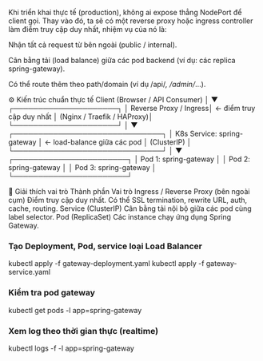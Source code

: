 Khi triển khai thực tế (production), không ai expose thẳng NodePort để client gọi.
Thay vào đó, ta sẽ có một reverse proxy hoặc ingress controller làm điểm truy cập duy nhất, nhiệm vụ của nó là:

Nhận tất cả request từ bên ngoài (public / internal).

Cân bằng tải (load balance) giữa các pod backend (ví dụ: các replica spring-gateway).

Có thể route thêm theo path/domain (ví dụ /api/*, /admin/*…).

⚙️ Kiến trúc chuẩn thực tế
Client (Browser / API Consumer)
          │
          ▼
  ┌─────────────────────┐
  │ Reverse Proxy / Ingress│  ← điểm truy cập duy nhất
  │ (Nginx / Traefik / HAProxy)│
  └─────────────────────┘
          │
          ▼
  ┌──────────────────────────────┐
  │  K8s Service: spring-gateway │  ← load-balance giữa các pod
  │  (ClusterIP)                 │
  └──────────────────────────────┘
          │
          ▼
  ┌───────────────────────┐
  │ Pod 1: spring-gateway │
  │ Pod 2: spring-gateway │
  │ Pod 3: spring-gateway │
  └───────────────────────┘

🧠 Giải thích vai trò
Thành phần	Vai trò
Ingress / Reverse Proxy (bên ngoài cụm)	Điểm truy cập duy nhất. Có thể SSL termination, rewrite URL, auth, cache, routing.
Service (ClusterIP)	Cân bằng tải nội bộ giữa các pod cùng label selector.
Pod (ReplicaSet)	Các instance chạy ứng dụng Spring Gateway.

### Tạo Deployment, Pod, service loại Load Balancer
kubectl apply -f gateway-deployment.yaml
kubectl apply -f gateway-service.yaml

### Kiểm tra pod gateway
kubectl get pods -l app=spring-gateway


### Xem log theo thời gian thực (realtime)
kubectl logs -f -l app=spring-gateway
